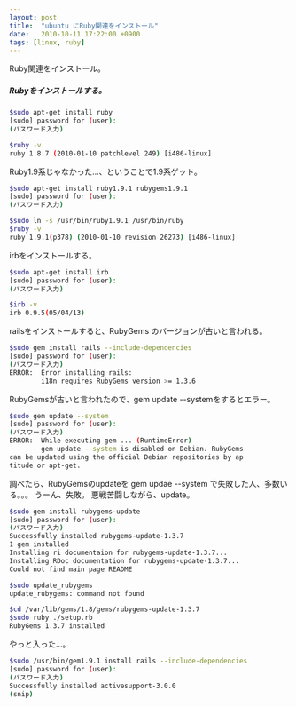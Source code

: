 ```yaml
---
layout: post
title:  "ubuntu にRuby関連をインストール"
date:   2010-10-11 17:22:00 +0900
tags: [linux, ruby]
---
```

Ruby関連をインストール。


##### Rubyをインストールする。


```sh
$sudo apt-get install ruby
[sudo] password for (user):
(パスワード入力)

$ruby -v
ruby 1.8.7 (2010-01-10 patchlevel 249) [i486-linux]
```

Ruby1.9系じゃなかった…、ということで1.9系ゲット。

```sh
$sudo apt-get install ruby1.9.1 rubygems1.9.1
[sudo] password for (user):
(パスワード入力)

$sudo ln -s /usr/bin/ruby1.9.1 /usr/bin/ruby
$ruby -v
ruby 1.9.1(p378) (2010-01-10 revision 26273) [i486-linux]
```

irbをインストールする。

```sh
$sudo apt-get install irb
[sudo] password for (user):
(パスワード入力)

$irb -v
irb 0.9.5(05/04/13)
```

railsをインストールすると、RubyGems のバージョンが古いと言われる。

```sh
$sudo gem install rails --include-dependencies
[sudo] password for (user):
(パスワード入力)
ERROR:  Error installing rails:
        i18n requires RubyGems version >= 1.3.6
```

RubyGemsが古いと言われたので、gem update --systemをするとエラー。  

```sh
$sudo gem update --system
[sudo] password for (user):
(パスワード入力)
ERROR:  While executing gem ... (RuntimeError)
        gem update --system is disabled on Debian. RubyGems 
can be updated using the official Debian repositories by ap
titude or apt-get.
```

調べたら、RubyGemsのupdateを gem updae --system で失敗した人、多数いる。。。 うーん、失敗。  悪戦苦闘しながら、update。 

```sh
$sudo gem install rubygems-update
[sudo] password for (user):
(パスワード入力)
Successfully installed rubygems-update-1.3.7
1 gem installed
Installing ri documentaion for rubygems-update-1.3.7...
Installing RDoc documentation for rubygems-update-1.3.7...
Could not find main page README

$sudo update_rubygems
update_rubygems: command not found

$cd /var/lib/gems/1.8/gems/rubygems-update-1.3.7
$sudo ruby ./setup.rb
RubyGems 1.3.7 installed
```

やっと入った…。  

```sh
$sudo /usr/bin/gem1.9.1 install rails --include-dependencies
[sudo] password for (user):
(パスワード入力)
Successfully installed activesupport-3.0.0
(snip)
```
